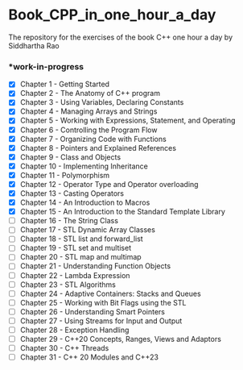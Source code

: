# Book_CPP_in_one_hour_a_day
The repository for the exercises of the book C++ one hour a day by Siddhartha Rao


### *work-in-progress

- [x] Chapter 1 - Getting Started
- [x] Chapter 2 - The Anatomy of C++ program
- [x] Chapter 3 - Using Variables, Declaring Constants
- [x] Chapter 4 - Managing Arrays and Strings
- [x] Chapter 5 - Working with Expressions, Statement, and Operating 
- [x] Chapter 6 - Controlling the Program Flow
- [x] Chapter 7 - Organizing Code with Functions 
- [x] Chapter 8 - Pointers and Explained References 
- [x] Chapter 9 - Class and Objects
- [x] Chapter 10 - Implementing Inheritance 
- [x] Chapter 11 - Polymorphism
- [x] Chapter 12 - Operator Type and Operator overloading 
- [x] Chapter 13 - Casting Operators
- [x] Chapter 14 - An Introduction to Macros
- [x] Chapter 15 - An Introduction to the Standard Template Library
- [ ] Chapter 16 - The String Class
- [ ] Chapter 17 - STL Dynamic Array Classes
- [ ] Chapter 18 - STL list and forward_list
- [ ] Chapter 19 - STL set and multiset
- [ ] Chapter 20 - STL map and multimap
- [ ] Chapter 21 - Understanding Function Objects
- [ ] Chapter 22 - Lambda Expression
- [ ] Chapter 23 - STL Algorithms 
- [ ] Chapter 24 - Adaptive Containers: Stacks and Queues 
- [ ] Chapter 25 - Working with Bit Flags using the STL
- [ ] Chapter 26 - Understanding Smart Pointers
- [ ] Chapter 27 - Using Streams for Input and Output 
- [ ] Chapter 28 - Exception Handling 
- [ ] Chapter 29 - C++20 Concepts, Ranges, Views and Adaptors
- [ ] Chapter 30 - C++ Threads
- [ ] Chapter 31 - C++ 20 Modules and C++23
